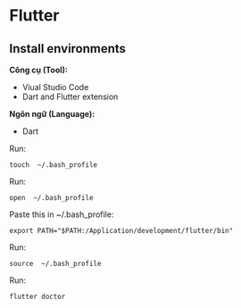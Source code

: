 # Flutter
## Install environments
**Công cụ (Tool):**<br>
* Viual Studio Code
* Dart and Flutter extension<br>

**Ngôn ngữ (Language):**<br>
* Dart

Run:
```
touch  ~/.bash_profile
```
Run:
```
open  ~/.bash_profile
```
Paste this in ~/.bash_profile:
```
export PATH="$PATH:/Application/development/flutter/bin"
```
Run:
```
source  ~/.bash_profile
```
Run:
```
flutter doctor
```
